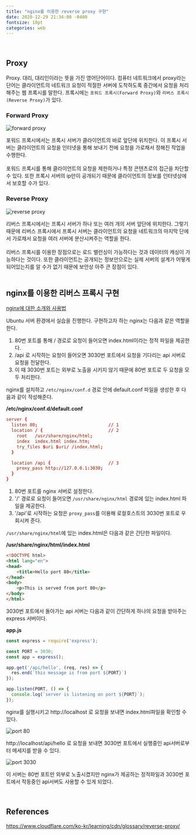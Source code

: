 ```yaml
---
title: "nginx를 이용한 reverse proxy 구현"
date: 2020-12-29 21:34:00 -0400
fontsize: 10pt
categories: web
---
```


<br>

## Proxy

Proxy. 대리, 대리인이라는 뜻을 가진 영어단어이다. 컴퓨터 네트워크에서 proxy라는 단어는 클라이언트의 네트워크 요청이 적절한 서버에 도착하도록 중간에서 요청을 처리해주는 웹 프록시를 말한다. 프록시에는 `포워드 프록시(Forward Proxy)`와 `리버스 프록시(Reverse Proxy)`가 있다.
<br>

### Forward Proxy

![forward proxy](https://user-images.githubusercontent.com/50684454/103279863-3391ec00-4a12-11eb-9704-9f219daf06d3.png)

포워드 프록시에서는 프록시 서버가 클라이언트의 바로 앞단에 위치한다. 이 프록시 서버는 클라이언트의 요청을 인터넷을 통해 보내기 전에 요청을 가로채서 정해진 작업을 수행한다.  
<br>
포워드 프록시를 통해 클라이언트의 요청을 제한하거나 특정 콘텐츠로의 접근을 차단할 수 있다. 또한 프록시 서버의 ip만이 공개되기 때문에 클라이언트의 정보를 인터넷상에서 보호할 수가 있다.
<br>

### Reverse Proxy

![reverse proxy](https://user-images.githubusercontent.com/50684454/103279885-41477180-4a12-11eb-9046-f11454fec5db.png)

리버스 프록시에서는 프록시 서버가 하나 또는 여러 개의 서버 앞단에 위치한다. 그렇기 때문에 리버스 프록시에서 프록시 서버는 클라이언트의 요청을 네트워크의 마지막 단에서 가로채서 요청을 여러 서버에 분산시켜주는 역할을 한다.  
<br>
리버스 프록시를 이용한 장점으로는 로드 밸런싱이 가능하다는 것과 데이터의 캐싱이 가능하다는 것이다. 또한 클라이언트는 공개되는 정보만으로는 실제 서버의 설계가 어떻게 되어있는지를 알 수가 없기 때문에 보안상 아주 큰 장점이 있다.  
<br>

## nginx를 이용한 리버스 프록시 구현

[nginx에 대한 소개와 사용법](https://seungtaek95.github.io/web/nginx/)  

Ubuntu 서버 환경에서 실습을 진행한다. 구현하고자 하는 nginx는 다음과 같은 역할을 한다.
1. 80번 포트를 통해 / 경로로 요청이 들어오면 index.html이라는 정적 파일을 제공한다.
1. /api 로 시작하는 요청이 들어오면 3030번 포트에서 요청을 기다리는 api 서버로 요청을 전달한다.
1. 이 때 3030번 포트는 외부로 노출을 시키지 않기 때문에 80번 포트로 두 요청을 모두 처리한다.

nginx를 설치하고 `/etc/nginx/conf.d` 경로 안에 default.conf 파일을 생성한 후 다음과 같이 작성해준다.  

**/etc/nginx/conf.d/default.conf**
~~~conf
server {
  listen 80;                           // 1
  location / {                         // 2
    root   /usr/share/nginx/html;
    index  index.html index.htm;
    try_files $uri $uri/ /index.html;
  }

  location /api {                      // 3
    proxy_pass http://127.0.0.1:3030;
  }
}
~~~

1. 80번 포트를 nginx 서버로 설정한다.
1. '/' 경로로 요청이 들어오면 `/usr/share/nginx/html` 경로에 있는 index.html 파일을 제공한다.
1. '/api'로 시작하는 요청은 `proxy_pass`를 이용해 로컬호스트의 3030번 포트로 우회시켜 준다.

`/usr/share/nginx/html`에 있는 index.html은 다음과 같은 간단한 파일이다.  
  
**/usr/share/nginx/html/index.html**
~~~html
<!DOCTYPE html>
<html lang="en">
<head>
    <title>Hello port 80</title>
</head>
<body>
    <p>This is served from port 80</p>
</body>
</html>
~~~

3030번 포트에서 돌아가는 api 서버는 다음과 같이 간단하게 하나의 요청을 받아주는 express 서버이다.  
  
**app.js**
~~~javascript
const express = require('express');

const PORT = 3030;
const app = express();

app.get('/api/hello', (req, res) => {
  res.end(`this message is from port ${PORT}`)
});

app.listen(PORT, () => {
  console.log(`server is listening on port ${PORT}`);
});
~~~

nginx를 실행시키고 http://localhost 로 요청을 보내면 index.html파일을 확인할 수 있다.  

![port 80](https://user-images.githubusercontent.com/50684454/103285982-d3f00c80-4a22-11eb-8699-963f9335e5a9.png)

http://localhost/api/hello 로 요청을 보내면 3030번 포트에서 실행중인 api서버로부터 메세지를 받을 수 있다.

![port 3030](https://user-images.githubusercontent.com/50684454/103285990-d6eafd00-4a22-11eb-818a-a4f8102ebb3c.png)

이 서버는 80번 포트만 외부로 노출시켰지만 nginx가 제공하는 정적파일과 3030번 포트에서 작동중인 api서버도 사용할 수 있게 되었다.

<br>

## References

<https://www.cloudflare.com/ko-kr/learning/cdn/glossary/reverse-proxy/>
